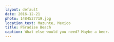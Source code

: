 ```yaml
---
layout: default
date: 2016-12-21
photo: 1484527719.jpg
location_text: Mazunte, Mexico
title: Paradise Beach
caption: What else would you need? Maybe a beer.
---
```

